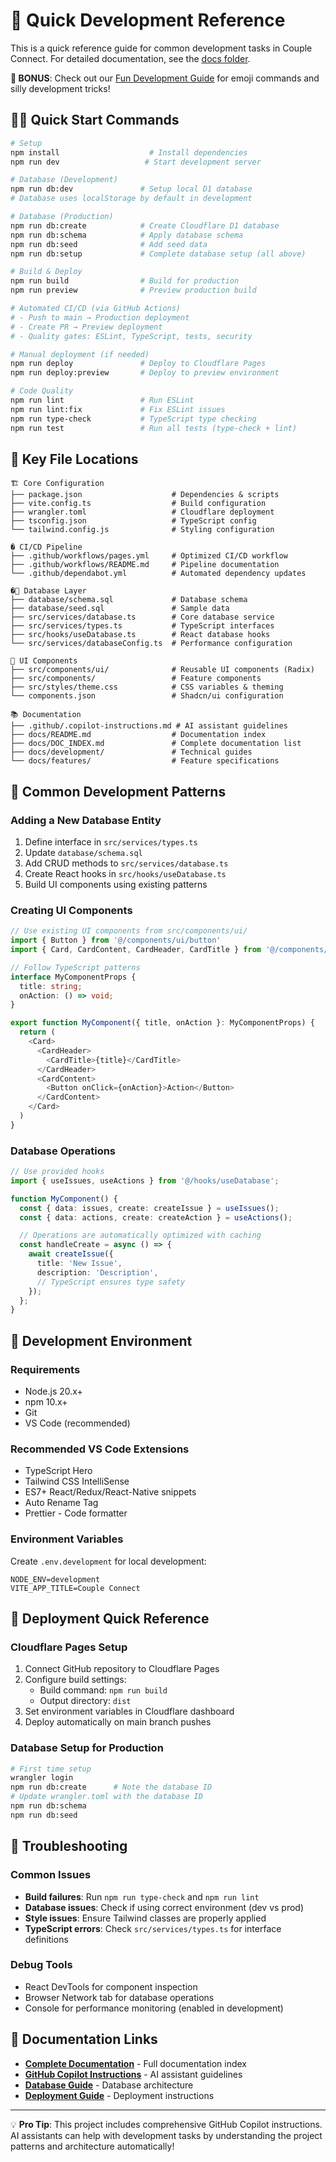 # 🚀 Quick Development Reference

This is a quick reference guide for common development tasks in Couple Connect. For detailed documentation, see the [docs folder](./docs/).

**🎉 BONUS**: Check out our [Fun Development Guide](./FUN_DEVELOPMENT_GUIDE.md) for emoji commands and silly development tricks!

## 🏃‍♂️ Quick Start Commands

```bash
# Setup
npm install                    # Install dependencies
npm run dev                   # Start development server

# Database (Development)
npm run db:dev               # Setup local D1 database
# Database uses localStorage by default in development

# Database (Production)
npm run db:create            # Create Cloudflare D1 database
npm run db:schema            # Apply database schema
npm run db:seed              # Add seed data
npm run db:setup             # Complete database setup (all above)

# Build & Deploy
npm run build                # Build for production
npm run preview              # Preview production build

# Automated CI/CD (via GitHub Actions)
# - Push to main → Production deployment
# - Create PR → Preview deployment
# - Quality gates: ESLint, TypeScript, tests, security

# Manual deployment (if needed)
npm run deploy               # Deploy to Cloudflare Pages
npm run deploy:preview       # Deploy to preview environment

# Code Quality
npm run lint                 # Run ESLint
npm run lint:fix             # Fix ESLint issues
npm run type-check           # TypeScript type checking
npm run test                 # Run all tests (type-check + lint)
```

## 📁 Key File Locations

```text
🏗️ Core Configuration
├── package.json                    # Dependencies & scripts
├── vite.config.ts                  # Build configuration
├── wrangler.toml                   # Cloudflare deployment
├── tsconfig.json                   # TypeScript config
└── tailwind.config.js              # Styling configuration

� CI/CD Pipeline
├── .github/workflows/pages.yml     # Optimized CI/CD workflow
├── .github/workflows/README.md     # Pipeline documentation
└── .github/dependabot.yml          # Automated dependency updates

�💾 Database Layer
├── database/schema.sql             # Database schema
├── database/seed.sql               # Sample data
├── src/services/database.ts        # Core database service
├── src/services/types.ts           # TypeScript interfaces
├── src/hooks/useDatabase.ts        # React database hooks
└── src/services/databaseConfig.ts  # Performance configuration

🎨 UI Components
├── src/components/ui/              # Reusable UI components (Radix)
├── src/components/                 # Feature components
├── src/styles/theme.css            # CSS variables & theming
└── components.json                 # Shadcn/ui configuration

📚 Documentation
├── .github/.copilot-instructions.md # AI assistant guidelines
├── docs/README.md                  # Documentation index
├── docs/DOC_INDEX.md               # Complete documentation list
├── docs/development/               # Technical guides
└── docs/features/                  # Feature specifications
```

## 🎯 Common Development Patterns

### Adding a New Database Entity

1. Define interface in `src/services/types.ts`
2. Update `database/schema.sql`
3. Add CRUD methods to `src/services/database.ts`
4. Create React hooks in `src/hooks/useDatabase.ts`
5. Build UI components using existing patterns

### Creating UI Components

```typescript
// Use existing UI components from src/components/ui/
import { Button } from '@/components/ui/button'
import { Card, CardContent, CardHeader, CardTitle } from '@/components/ui/card'

// Follow TypeScript patterns
interface MyComponentProps {
  title: string;
  onAction: () => void;
}

export function MyComponent({ title, onAction }: MyComponentProps) {
  return (
    <Card>
      <CardHeader>
        <CardTitle>{title}</CardTitle>
      </CardHeader>
      <CardContent>
        <Button onClick={onAction}>Action</Button>
      </CardContent>
    </Card>
  )
}
```

### Database Operations

```typescript
// Use provided hooks
import { useIssues, useActions } from '@/hooks/useDatabase';

function MyComponent() {
  const { data: issues, create: createIssue } = useIssues();
  const { data: actions, create: createAction } = useActions();

  // Operations are automatically optimized with caching
  const handleCreate = async () => {
    await createIssue({
      title: 'New Issue',
      description: 'Description',
      // TypeScript ensures type safety
    });
  };
}
```

## 🔧 Development Environment

### Requirements

- Node.js 20.x+
- npm 10.x+
- Git
- VS Code (recommended)

### Recommended VS Code Extensions

- TypeScript Hero
- Tailwind CSS IntelliSense
- ES7+ React/Redux/React-Native snippets
- Auto Rename Tag
- Prettier - Code formatter

### Environment Variables

Create `.env.development` for local development:

```env
NODE_ENV=development
VITE_APP_TITLE=Couple Connect
```

## 🚀 Deployment Quick Reference

### Cloudflare Pages Setup

1. Connect GitHub repository to Cloudflare Pages
2. Configure build settings:
   - Build command: `npm run build`
   - Output directory: `dist`
3. Set environment variables in Cloudflare dashboard
4. Deploy automatically on main branch pushes

### Database Setup for Production

```bash
# First time setup
wrangler login
npm run db:create      # Note the database ID
# Update wrangler.toml with the database ID
npm run db:schema
npm run db:seed
```

## 🐛 Troubleshooting

### Common Issues

- **Build failures**: Run `npm run type-check` and `npm run lint`
- **Database issues**: Check if using correct environment (dev vs prod)
- **Style issues**: Ensure Tailwind classes are properly applied
- **TypeScript errors**: Check `src/services/types.ts` for interface definitions

### Debug Tools

- React DevTools for component inspection
- Browser Network tab for database operations
- Console for performance monitoring (enabled in development)

## 📖 Documentation Links

- **[Complete Documentation](./docs/README.md)** - Full documentation index
- **[GitHub Copilot Instructions](./.copilot-instructions.md)** - AI assistant guidelines
- **[Database Guide](./docs/development/DATABASE.md)** - Database architecture
- **[Deployment Guide](./docs/development/DEPLOYMENT.md)** - Deployment instructions

---

💡 **Pro Tip**: This project includes comprehensive GitHub Copilot instructions. AI assistants can help with development tasks by understanding the project patterns and architecture automatically!

